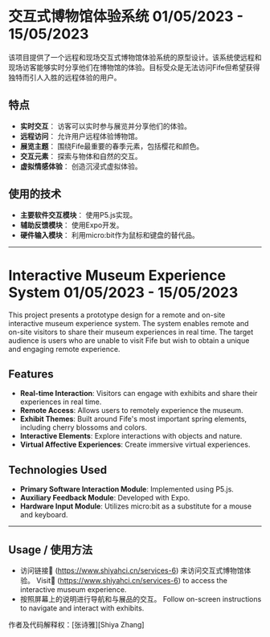 # 交互式博物馆体验系统 01/05/2023 - 15/05/2023
该项目提供了一个远程和现场交互式博物馆体验系统的原型设计。该系统使远程和现场访客能够实时分享他们在博物馆的体验。目标受众是无法访问Fife但希望获得独特而引人入胜的远程体验的用户。

## 特点

- **实时交互**：
  访客可以实时参与展览并分享他们的体验。
- **远程访问**：
  允许用户远程体验博物馆。
- **展览主题**：
  围绕Fife最重要的春季元素，包括樱花和颜色。
- **交互元素**：
  探索与物体和自然的交互。 
- **虚拟情感体验**：
  创造沉浸式虚拟体验。

## 使用的技术

- **主要软件交互模块**：
  使用P5.js实现。  
- **辅助反馈模块**：
  使用Expo开发。  
- **硬件输入模块**：
  利用micro:bit作为鼠标和键盘的替代品。
-------------------------------------------------------------------------------------------------------
# Interactive Museum Experience System 01/05/2023 - 15/05/2023

This project presents a prototype design for a remote and on-site interactive museum experience system. The system enables remote and on-site visitors to share their museum experiences in real time. The target audience is users who are unable to visit Fife but wish to obtain a unique and engaging remote experience.

## Features

- **Real-time Interaction**:
  Visitors can engage with exhibits and share their experiences in real time.
- **Remote Access**:
  Allows users to remotely experience the museum. 
- **Exhibit Themes**:
  Built around Fife's most important spring elements, including cherry blossoms and colors.  
- **Interactive Elements**:
  Explore interactions with objects and nature.
- **Virtual Affective Experiences**:
  Create immersive virtual experiences.

## Technologies Used

- **Primary Software Interaction Module**:
  Implemented using P5.js. 
- **Auxiliary Feedback Module**:
  Developed with Expo.
- **Hardware Input Module**:
  Utilizes micro:bit as a substitute for a mouse and keyboard.
-----------------------------------------------------------------------------------------------------------
## Usage / 使用方法

- 访问链接🔗 (https://www.shiyahci.cn/services-6) 来访问交互式博物馆体验。
  Visit🔗 (https://www.shiyahci.cn/services-6) to access the interactive museum experience.
- 按照屏幕上的说明进行导航和与展品的交互。 Follow on-screen instructions to navigate and interact with exhibits.

作者及代码解释权：[张诗雅][Shiya Zhang]

